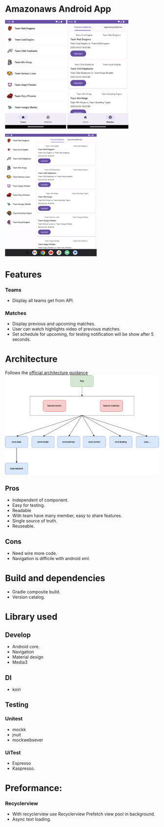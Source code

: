 Amazonaws Android App
==================
<p float="left">
<img src="./image/teams.png" alt="alt text" width="200" />
<img src="./image/matches.png" alt="alt text" width="200" />
</p>

<img src="./image/tablet.png" alt="alt text" width="300" />

# Features

### Teams

- Display all teams get from API.

### Matches

- Display previous and upcoming matches.
- User can watch highlights video of previous matches.
- Set schedule for upcoming, for testing notification will be show after 5 seconds.

# Architecture

Follows the [official architecture guidance](https://developer.android.com/topic/architecture)
![alt text](./image/architecture.png "Architecture")

## Pros

- Independent of component.
- Easy for testing.
- Readable
- With team have many member, easy to share features.
- Single source of truth.
- Reuseable.

## Cons

- Need wire more code.
- Navigation is difficile with android xml.

# Build and dependencies

- Gradle composite build.
- Version catalog.

# Library used

## Develop

- Android core.
- Navigation
- Material design
- Media3

## DI

- koin

## Testing

### Unitest

- mockk
- jnuit
- mockwebsever

### UiTest

- Espresso
- Kaspresso.

# Preformance:

### Recyclerview

- With recyclerview use Recyclerview Prefetch view pool in background.
- Async text loading.